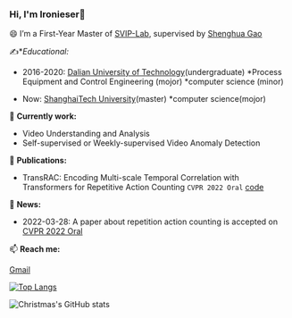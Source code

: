 ### Hi, I'm **Ironieser**👋

<!--
**Ironieser/Ironieser** is a ✨ _special_ ✨ repository because its `README.md` (this file) appears on your GitHub profile.

Here are some ideas to get you started:

- 🔭 I’m currently working on ...
- 🌱 I’m currently learning ...
- 👯 I’m looking to collaborate on ...
- 🤔 I’m looking for help with ...
- 💬 Ask me about ...
- 📫 How to reach me: ...
- 😄 Pronouns: ...
- ⚡ Fun fact: ...
-->

😄 I’m a First-Year Master of [SVIP-Lab](https://svip-lab.github.io/team.html), supervised by [Shenghua Gao](https://scholar.google.com/citations?hl=zh-CN&user=fe-1v0MAAAAJ)


✍**Educational:*
* 2016-2020: [Dalian University of Technology](https://www.dlut.edu.cn)(undergraduate)
*Process Equipment and Control Engineering (mojor)
*computer science (minor)

* Now: [ShanghaiTech University](https://www.shanghaitech.edu.cn/)(master)
*computer science(mojor) 


🔭 **Currently work:**
 * Video Understanding and Analysis
 * Self-supervised or Weekly-supervised Video Anomaly Detection  

👯 **Publications:**
 * TransRAC: Encoding Multi-scale Temporal Correlation with Transformers for Repetitive Action Counting `CVPR 2022 Oral` [code](https://github.com/SvipRepetitionCounting/TransRAC)

💬 **News:**
- 2022-03-28: A paper about repetition action counting is accepted on [CVPR 2022 Oral](https://cvpr2022.thecvf.com/)

📫 **Reach me:**

[Gmail](ironieser@gmail.com)

[![Top Langs](https://github-readme-stats.vercel.app/api/top-langs/?username=Christmas&layout=compact)](https://github.com/Christmas/github-readme-stats)

![Christmas's GitHub stats](https://github-readme-stats.vercel.app/api?username=Christmas&show_icons=true&theme=tokyonight)

